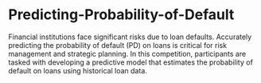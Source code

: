 # Predicting-Probability-of-Default

Financial institutions face significant risks due to loan defaults. Accurately predicting the probability of default (PD) on loans is critical for risk management and strategic planning. In this competition, participants are tasked with developing a predictive model that estimates the probability of default on loans using historical loan data.
